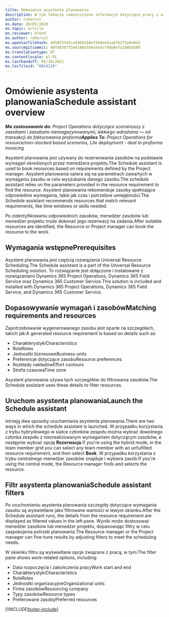 ```yaml
---
title: Omówienie asystenta planowania
description: W tym temacie zamieszczono informacje dotyczące pracy z asystentem planowania zasobów w celu ich rezerwowania.
author: ruhercul
ms.date: 10/01/2020
ms.topic: article
ms.reviewer: kfend
ms.author: ruhercul
ms.openlocfilehash: 4d58f5f45ca54691b6e736dee5aab7b273a8e042
ms.sourcegitcommit: 40f68387f594180af64a5e5c748b6efa188bd300
ms.translationtype: HT
ms.contentlocale: pl-PL
ms.lasthandoff: 05/10/2021
ms.locfileid: "6014129"
---
```

# <a name="schedule-assistant-overview"></a><span data-ttu-id="969a0-103">Omówienie asystenta planowania</span><span class="sxs-lookup"><span data-stu-id="969a0-103">Schedule assistant overview</span></span>

<span data-ttu-id="969a0-104">_**Ma zastosowanie do:** Project Operations dotyczące scenariuszy z zasobami i zasobami niemagazynowanymi, lekkiego wdrażania — od transakcji do fakturowania proforma_</span><span class="sxs-lookup"><span data-stu-id="969a0-104">_**Applies To:** Project Operations for resource/non-stocked based scenarios, Lite deployment - deal to proforma invoicing_</span></span>

<span data-ttu-id="969a0-105">Asystent planowania jest używany do rezerwowania zasobów na podstawie wymagań określonych przez menedżera projektu.</span><span class="sxs-lookup"><span data-stu-id="969a0-105">The Schedule assistant is used to book resources based on requirements defined by the Project manager.</span></span> <span data-ttu-id="969a0-106">Asystent planowania opiera się na parametrach zawartych w wymaganiu zasobu w celu wyszukania danego zasobu.</span><span class="sxs-lookup"><span data-stu-id="969a0-106">The schedule assistant relies on the parameters provided in the resource requirement to find the resource.</span></span> <span data-ttu-id="969a0-107">Asystent planowania rekomenduje zasoby spełniające odpowiednie wymagania, takie jak czas i potrzebne umiejętności.</span><span class="sxs-lookup"><span data-stu-id="969a0-107">The Schedule assistant recommends resources that match relevant requirements, like time windows or skills needed.</span></span>

<span data-ttu-id="969a0-108">Po zidentyfikowaniu odpowiednich zasobów, menedżer zasobów lub menedżer projektu może dokonać jego rezerwacji na zadania.</span><span class="sxs-lookup"><span data-stu-id="969a0-108">After suitable resources are identified, the Resource or Project manager can book the resource to the work.</span></span>

## <a name="prerequisites"></a><span data-ttu-id="969a0-109">Wymagania wstępne</span><span class="sxs-lookup"><span data-stu-id="969a0-109">Prerequisites</span></span>

<span data-ttu-id="969a0-110">Asystent planowania jest częścią rozwiązania Universal Resource Scheduling.</span><span class="sxs-lookup"><span data-stu-id="969a0-110">The Schedule assistant is a part of the Universal Resource Scheduling solution.</span></span> <span data-ttu-id="969a0-111">To rozwiązanie jest dołączone i instalowane z rozwiązaniami Dynamics 365 Project Operations, Dynamics 365 Field Service oraz Dynamics 365 Customer Service.</span><span class="sxs-lookup"><span data-stu-id="969a0-111">This solution is included and installed with Dynamics 365 Project Operations, Dynamics 365 Field Service, and Dynamics 365 Customer Service.</span></span>

## <a name="matching-requirements-and-resources"></a><span data-ttu-id="969a0-112">Dopasowywanie wymagań i zasobów</span><span class="sxs-lookup"><span data-stu-id="969a0-112">Matching requirements and resources</span></span>

<span data-ttu-id="969a0-113">Zapotrzebowanie wygenerowanego zasobu jest oparte na szczegółach, takich jak:</span><span class="sxs-lookup"><span data-stu-id="969a0-113">A generated resource requirement is based on details such as:</span></span>

-   <span data-ttu-id="969a0-114">Charakterystyki</span><span class="sxs-lookup"><span data-stu-id="969a0-114">Characteristics</span></span>
-   <span data-ttu-id="969a0-115">Role</span><span class="sxs-lookup"><span data-stu-id="969a0-115">Roles</span></span>
-   <span data-ttu-id="969a0-116">Jednostki biznesowe</span><span class="sxs-lookup"><span data-stu-id="969a0-116">Business units</span></span>
-   <span data-ttu-id="969a0-117">Preferencje dotyczące zasobu</span><span class="sxs-lookup"><span data-stu-id="969a0-117">Resource preferences</span></span>
-   <span data-ttu-id="969a0-118">Rozkłady nakładów</span><span class="sxs-lookup"><span data-stu-id="969a0-118">Effort contours</span></span>
-   <span data-ttu-id="969a0-119">Strefa czasowa</span><span class="sxs-lookup"><span data-stu-id="969a0-119">Time zone</span></span>

<span data-ttu-id="969a0-120">Asystent planowania używa tych szczegółów do filtrowania zasobów.</span><span class="sxs-lookup"><span data-stu-id="969a0-120">The Schedule assistant uses these details to filter resources.</span></span>

## <a name="launch-the-schedule-assistant"></a><span data-ttu-id="969a0-121">Uruchom asystenta planowania</span><span class="sxs-lookup"><span data-stu-id="969a0-121">Launch the Schedule assistant</span></span>

<span data-ttu-id="969a0-122">Istnieją dwa sposoby uruchamiania asystenta planowania.</span><span class="sxs-lookup"><span data-stu-id="969a0-122">There are two ways in which the schedule assistant is launched.</span></span> <span data-ttu-id="969a0-123">W przypadku korzystania z trybu hybrydowego w siatce członków zespołu można wybrać dowolnego członka zespołu z niezrealizowanym wymaganiem dotyczącym zasobów, a następnie wybrać opcję **Rezerwacja**.</span><span class="sxs-lookup"><span data-stu-id="969a0-123">If you're using the hybrid mode, in the team member grid you can select any team member with an unfulfilled resource requirement, and then select **Book**.</span></span> <span data-ttu-id="969a0-124">W przypadku korzystania z trybu centralnego menedżer zasobów znajduje i wybiera zasób.</span><span class="sxs-lookup"><span data-stu-id="969a0-124">If you're using the central mode, the Resource manager finds and selects the resource.</span></span>

## <a name="schedule-assistant-filters"></a><span data-ttu-id="969a0-125">Filtr asystenta planowania</span><span class="sxs-lookup"><span data-stu-id="969a0-125">Schedule assistant filters</span></span>

<span data-ttu-id="969a0-126">Po uruchomieniu asystenta planowania szczegóły dotyczące wymagania zasobu są wyświetlane jako filtrowane wartości w lewym okienku.</span><span class="sxs-lookup"><span data-stu-id="969a0-126">After the Schedule assistant runs, the details from the resource requirement are displayed as filtered values in the left pane.</span></span> <span data-ttu-id="969a0-127">Wyniki może dostosować menedżer zasobów lub menedżer projektu, dopasowując filtry w celu zaspokojenia potrzeb planowania.</span><span class="sxs-lookup"><span data-stu-id="969a0-127">The Resource manager or the Project manager can fine-tune results by adjusting filters to meet the scheduling needs.</span></span>

<span data-ttu-id="969a0-128">W okienku filtru są wyświetlane opcje związane z pracą, w tym:</span><span class="sxs-lookup"><span data-stu-id="969a0-128">The filter pane shows work-related options, including:</span></span>

-   <span data-ttu-id="969a0-129">Data rozpoczęcia i zakończenia pracy</span><span class="sxs-lookup"><span data-stu-id="969a0-129">Work start and end</span></span>
-   <span data-ttu-id="969a0-130">Charakterystyki</span><span class="sxs-lookup"><span data-stu-id="969a0-130">Characteristics</span></span>
-   <span data-ttu-id="969a0-131">Role</span><span class="sxs-lookup"><span data-stu-id="969a0-131">Roles</span></span>
-   <span data-ttu-id="969a0-132">Jednostki organizacyjne</span><span class="sxs-lookup"><span data-stu-id="969a0-132">Organizational units</span></span>
-   <span data-ttu-id="969a0-133">Firma zasobów</span><span class="sxs-lookup"><span data-stu-id="969a0-133">Resourcing company</span></span>
-   <span data-ttu-id="969a0-134">Typy zasobów</span><span class="sxs-lookup"><span data-stu-id="969a0-134">Resource types</span></span>
-   <span data-ttu-id="969a0-135">Preferowane zasoby</span><span class="sxs-lookup"><span data-stu-id="969a0-135">Preferred resources</span></span>


[!INCLUDE[footer-include](../includes/footer-banner.md)]